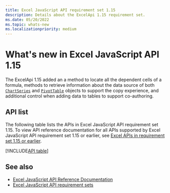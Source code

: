 ```yaml
---
title: Excel JavaScript API requirement set 1.15
description: Details about the ExcelApi 1.15 requirement set.
ms.date: 05/20/2022
ms.topic: whats-new
ms.localizationpriority: medium
---
```


# What's new in Excel JavaScript API 1.15

The ExcelApi 1.15 added an a method to locate all the dependent cells of a formula, methods to retrieve information about the data source of both [`ChartSeries`](/javascript/api/excel/excel.chartseries) and [`PivotTable`](/javascript/api/excel/excel.pivottable) objects to support the copy experience, and additional control when adding data to tables to support co-authoring.

## API list

The following table lists the APIs in Excel JavaScript API requirement set 1.15. To view API reference documentation for all APIs supported by Excel JavaScript API requirement set 1.15 or earlier, see [Excel APIs in requirement set 1.15 or earlier](/javascript/api/excel?view=excel-js-1.15&preserve-view=true).

[!INCLUDE[API table](../../includes/excel-1_15.md)]

## See also

- [Excel JavaScript API Reference Documentation](/javascript/api/excel?view=excel-js-1.15&preserve-view=true)
- [Excel JavaScript API requirement sets](excel-api-requirement-sets.md)

